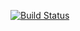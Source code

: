 [![Build Status](https://travis-ci.org/ridesver/lab08.svg?branch=master)](https://travis-ci.org/ridesver/lab08)
